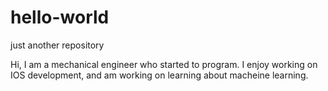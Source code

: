 # hello-world
just another repository


Hi,
  I am a mechanical engineer who started to program.  I enjoy working on IOS development, and am working on learning about macheine learning.
  
